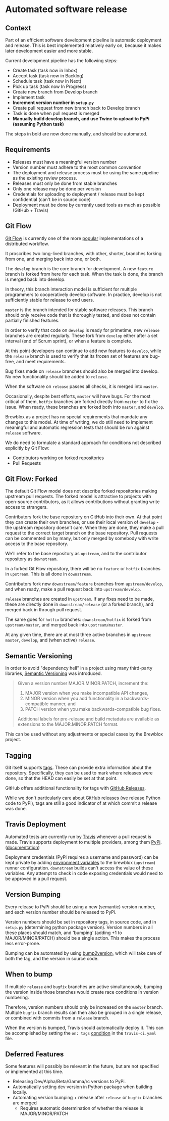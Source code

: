 # Automated software release

## Context

Part of an efficient software development pipeline is automatic deployment and release.
This is best implemented relatively early on, because it makes later development easier and more stable.

Current development pipeline has the following steps:
* Create task (task now in Inbox)
* Accept task (task now in Backlog)
* Schedule task (task now in Next)
* Pick up task (task now In Progress)
* Create new branch from Develop branch
* Implement task
* **Increment version number in `setup.py`**
* Create pull request from new branch back to Develop branch
* Task is done when pull request is merged
* **Manually build develop branch, and use Twine to upload to PyPi (assuming Python task)**

The steps in bold are now done manually, and should be automated.

## Requirements

* Releases must have a meaningful version number
* Version number must adhere to the most common convention
* The deployment and release process must be using the same pipeline as the existing review process.
* Releases must only be done from stable branches
* Only one release may be done per version
* Credentials for uploading to deployment / release must be kept confidential (can't be in source code)
* Deployment must be done by currently used tools as much as possible (GitHub + Travis)

## Git Flow

[Git Flow][1] is currently one of the more [popular][2] implementations of a distributed workflow.

It proscribes two long-lived branches, with other, shorter, branches forking from one, and merging back into one, or both.

The `develop` branch is the core branch for development. A new `feature` branch is forked from here for each task. When the task is done, the branch is merged back into develop.

In theory, this branch interaction model is sufficient for multiple programmers to cooperatively develop software. In practice, develop is not sufficiently stable for release to end users.

`master` is the branch intended for stable software releases. This branch should only receive code that is thoroughly tested, and does not contain partially finished features.

In order to verify that code on `develop` is ready for primetime, new `release` branches are created regularly. These fork from `develop` either after a set interval (end of Scrum sprint), or when a feature is complete.

At this point developers can continue to add new features to `develop`, while the `release` branch is used to verify that its frozen set of features are bug-free, and meet requirements.

Bug fixes made on `release` branches should also be merged into develop. No new functionality should be added to `release`.

When the software on `release` passes all checks, it is merged into `master`.

Occasionally, despite best efforts, `master` will have bugs. For the most critical of them, `hotfix` branches are forked directly from `master` to fix the issue.
When ready, these branches are forked both into `master`, and `develop`.

Brewblox as a project has no special requirements that mandate any changes to this model. At time of writing, we do still need to implement meaningful and automatic regression tests that should be run against `release` software.

We do need to formulate a standard approach for conditions not described explicitly by Git Flow:

* Contributors working on forked repositories
* Pull Requests

## Git Flow: Forked

The default Git Flow model does not describe forked repositories making upstream pull requests. The forked model is attractive to projects with open-source contributors, as it allows contributions without granting write access to strangers.

Contributors fork the base repository on GitHub into their own. At that point they can create their own branches, or use their local version of `develop` - the upstream repository doesn't care. When they are done, they make a pull request to the correct target branch on the base repository. Pull requests can be commented on by many, but only merged by somebody with write access to the base repository.

We'll refer to the base repository as `upstream`, and to the contributor repository as `downstream`.

In a forked Git Flow repository, there will be no `feature` or `hotfix` branches in `upstream`. This is all done in `downstream`.

Contributors fork new `downstream/feature` branches from `upstream/develop`, and when ready, make a pull request back into `upstream/develop`.

`release` branches are created in `upstream`. If any fixes need to be made, these are directly done in `downstream/release` (or a forked branch), and merged back in through pull request.

The same goes for `hotfix` branches: `downstream/hotfix` is forked from `upstream/master`, and merged back into `upstream/master`.

At any given time, there are at most three active branches in `upstream`: `master`, `develop`, and (when active) `release`.

## Semantic Versioning

In order to avoid "dependency hell" in a project using many third-party libraries, [Semantic Versioning][3] was introduced.

> Given a version number MAJOR.MINOR.PATCH, increment the:
>
>    1. MAJOR version when you make incompatible API changes,
>    2. MINOR version when you add functionality in a backwards-compatible manner, and
>    3. PATCH version when you make backwards-compatible bug fixes.
>
> Additional labels for pre-release and build metadata are available as extensions to the MAJOR.MINOR.PATCH format.

This can be used without any adjustments or special cases by the Brewblox project.

## Tagging

Git itself supports [tags][12]. These can provide extra information about the repository. Specifically, they can be used to mark where releases were done, so that the HEAD can easily be set at that point.

GitHub offers additional functionality for tags with [GitHub Releases][13].

While we don't particularly care about GitHub releases (we release Python code to PyPi), tags are still a good indicator of at which commit a release was done.

## Travis Deployment

Automated tests are currently run by [Travis][9] whenever a pull request is made. Travis supports deployment to multiple providers, among them [PyPi][10]. ([documentation][4])

Deployment credentials (PyPi requires a username and password) can be kept private by adding [environment variables][11] to the brewblox (`upstream`) runner configuration. `downstream` builds can't access the value of these variables. Any attempt to check in code exposing credentials would need to be approved in a pull request.

## Version Bumping

Every release to PyPi should be using a new (semantic) version number, and each version number should be released to PyPi.

Version numbers should be set in repository tags, in source code, and in `setup.py` (determining python package version). Version numbers in all these places should match, and 'bumping' (adding +1 to MAJOR/MINOR/PATCH) should be a single action. This makes the process less error-prone.

Bumping can be automated by using [bump2version][5], which will take care of both the tag, and the version in source code.

## When to bump

If multiple `release` and `bugfix` branches are active simultaneously, bumping the version inside those branches would create race conditions in version numbering.

Therefore, version numbers should only be increased on the `master` branch. Multiple `bugfix` branch results can then also be grouped in a single release, or combined with commits from a `release` branch.

When the version is bumped, Travis should automatically deploy it. This can be accomplished by setting the `on: tags` [condition][14] in the `travis-ci.yaml` file.

## Deferred Features

Some features will possibly be relevant in the future, but are not specified or implemented at this time.

* Releasing Dev/Alpha/Beta/Gamma/rc versions to PyPi.
* Automatically setting dev version in Python package when building locally.
* Automating version bumping + release after `release` or `bugfix` branches are merged
    * Requires automatic determination of whether the release is MAJOR/MINOR/PATCH



[1]: https://jeffkreeftmeijer.com/git-flow
[2]: https://devblog.dwarvesf.com/post/git-best-practices/
[3]: https://semver.org/
[4]: https://docs.travis-ci.com/user/deployment/pypi/
[5]: https://github.com/c4urself/bump2version
[6]: https://packaging.python.org/guides/single-sourcing-package-version/
[7]: https://github.com/michaeljoseph/changes
[8]: http://zestreleaser.readthedocs.io/en/latest/
[9]: https://travis-ci.org/
[10]: https://pypi.python.org/pypi
[11]: https://docs.travis-ci.com/user/environment-variables/
[12]: https://git-scm.com/book/en/v2/Git-Basics-Tagging
[13]: https://help.github.com/articles/creating-releases/
[14]: https://docs.travis-ci.com/user/deployment#Conditional-Releases-with-on%3A